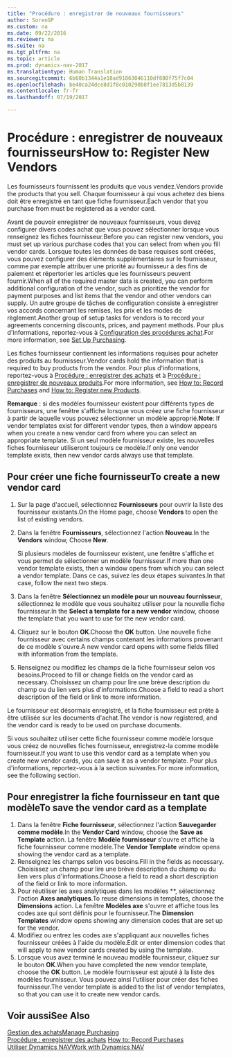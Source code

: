 ```yaml
---
title: "Procédure : enregistrer de nouveaux fournisseurs"
author: SorenGP
ms.custom: na
ms.date: 09/22/2016
ms.reviewer: na
ms.suite: na
ms.tgt_pltfrm: na
ms.topic: article
ms.prod: dynamics-nav-2017
ms.translationtype: Human Translation
ms.sourcegitcommit: 6b60b1344a1e18ad91863046110df880f75f7c04
ms.openlocfilehash: be40ca24dce8d1f8c010290b8f1ee7813d5b8139
ms.contentlocale: fr-fr
ms.lasthandoff: 07/19/2017

---
```


# <a name="how-to-register-new-vendors"></a><span data-ttu-id="1376c-102">Procédure : enregistrer de nouveaux fournisseurs</span><span class="sxs-lookup"><span data-stu-id="1376c-102">How to: Register New Vendors</span></span>
<span data-ttu-id="1376c-103">Les fournisseurs fournissent les produits que vous vendez.</span><span class="sxs-lookup"><span data-stu-id="1376c-103">Vendors provide the products that you sell.</span></span> <span data-ttu-id="1376c-104">Chaque fournisseur à qui vous achetez des biens doit être enregistré en tant que fiche fournisseur.</span><span class="sxs-lookup"><span data-stu-id="1376c-104">Each vendor that you purchase from must be registered as a vendor card.</span></span>

<span data-ttu-id="1376c-105">Avant de pouvoir enregistrer de nouveaux fournisseurs, vous devez configurer divers codes achat que vous pouvez sélectionner lorsque vous renseignez les fiches fournisseur.</span><span class="sxs-lookup"><span data-stu-id="1376c-105">Before you can register new vendors, you must set up various purchase codes that you can select from when you fill vendor cards.</span></span> <span data-ttu-id="1376c-106">Lorsque toutes les données de base requises sont créées, vous pouvez configurer des éléments supplémentaires sur le fournisseur, comme par exemple attribuer une priorité au fournisseur à des fins de paiement et répertorier les articles que les fournisseurs peuvent fournir.</span><span class="sxs-lookup"><span data-stu-id="1376c-106">When all of the required master data is created, you can perform additional configuration of the vendor, such as prioritize the vendor for payment purposes and list items that the vendor and other vendors can supply.</span></span> <span data-ttu-id="1376c-107">Un autre groupe de tâches de configuration consiste à enregistrer vos accords concernant les remises, les prix et les modes de règlement.</span><span class="sxs-lookup"><span data-stu-id="1376c-107">Another group of setup tasks for vendors is to record your agreements concerning discounts, prices, and payment methods.</span></span> <span data-ttu-id="1376c-108">Pour plus d'informations, reportez-vous à [Configuration des procédures achat](purchasing-setup-purchasing.md).</span><span class="sxs-lookup"><span data-stu-id="1376c-108">For more information, see [Set Up Purchasing](purchasing-setup-purchasing.md).</span></span>

<span data-ttu-id="1376c-109">Les fiches fournisseur contiennent les informations requises pour acheter des produits au fournisseur.</span><span class="sxs-lookup"><span data-stu-id="1376c-109">Vendor cards hold the information that is required to buy products from the vendor.</span></span> <span data-ttu-id="1376c-110">Pour plus d'informations, reportez-vous à [Procédure : enregistrer des achats](purchasing-how-record-purchases.md) et à [Procédure : enregistrer de nouveaux produits](inventory-how-register-new-products.md).</span><span class="sxs-lookup"><span data-stu-id="1376c-110">For more information, see [How to: Record Purchases](purchasing-how-record-purchases.md) and [How to: Register new Products](inventory-how-register-new-products.md).</span></span>

<span data-ttu-id="1376c-111">**Remarque** : si des modèles fournisseur existent pour différents types de fournisseurs, une fenêtre s'affiche lorsque vous créez une fiche fournisseur à partir de laquelle vous pouvez sélectionner un modèle approprié.</span><span class="sxs-lookup"><span data-stu-id="1376c-111">**Note**: If vendor templates exist for different vendor types, then a window appears when you create a new vendor card from where you can select an appropriate template.</span></span> <span data-ttu-id="1376c-112">Si un seul modèle fournisseur existe, les nouvelles fiches fournisseur utiliseront toujours ce modèle.</span><span class="sxs-lookup"><span data-stu-id="1376c-112">If only one vendor template exists, then new vendor cards always use that template.</span></span>

## <a name="to-create-a-new-vendor-card"></a><span data-ttu-id="1376c-113">Pour créer une fiche fournisseur</span><span class="sxs-lookup"><span data-stu-id="1376c-113">To create a new vendor card</span></span>
1. <span data-ttu-id="1376c-114">Sur la page d'accueil, sélectionnez **Fournisseurs** pour ouvrir la liste des fournisseur existants.</span><span class="sxs-lookup"><span data-stu-id="1376c-114">On the Home page, choose **Vendors** to open the list of existing vendors.</span></span>  
2. <span data-ttu-id="1376c-115">Dans la fenêtre **Fournisseurs**, sélectionnez l'action **Nouveau**.</span><span class="sxs-lookup"><span data-stu-id="1376c-115">In the **Vendors** window, Choose **New**.</span></span>

    <span data-ttu-id="1376c-116">Si plusieurs modèles de fournisseur existent, une fenêtre s'affiche et vous permet de sélectionner un modèle fournisseur.</span><span class="sxs-lookup"><span data-stu-id="1376c-116">If more than one vendor template exists, then a window opens from which you can select a vendor template.</span></span> <span data-ttu-id="1376c-117">Dans ce cas, suivez les deux étapes suivantes.</span><span class="sxs-lookup"><span data-stu-id="1376c-117">In that case, follow the next two steps.</span></span>
3. <span data-ttu-id="1376c-118">Dans la fenêtre **Sélectionnez un modèle pour un nouveau fournisseur**, sélectionnez le modèle que vous souhaitez utiliser pour la nouvelle fiche fournisseur.</span><span class="sxs-lookup"><span data-stu-id="1376c-118">In the **Select a template for a new vendor** window, choose the template that you want to use for the new vendor card.</span></span>
4. <span data-ttu-id="1376c-119">Cliquez sur le bouton **OK**.</span><span class="sxs-lookup"><span data-stu-id="1376c-119">Choose the **OK** button.</span></span> <span data-ttu-id="1376c-120">Une nouvelle fiche fournisseur avec certains champs contenant les informations provenant de ce modèle s'ouvre.</span><span class="sxs-lookup"><span data-stu-id="1376c-120">A new vendor card opens with some fields filled with information from the template.</span></span>
5. <span data-ttu-id="1376c-121">Renseignez ou modifiez les champs de la fiche fournisseur selon vos besoins.</span><span class="sxs-lookup"><span data-stu-id="1376c-121">Proceed to fill or change fields on the vendor card as necessary.</span></span> <span data-ttu-id="1376c-122">Choisissez un champ pour lire une brève description du champ ou du lien vers plus d'informations.</span><span class="sxs-lookup"><span data-stu-id="1376c-122">Choose a field to read a short description of the field or link to more information.</span></span>

<span data-ttu-id="1376c-123">Le fournisseur est désormais enregistré, et la fiche fournisseur est prête à être utilisée sur les documents d'achat.</span><span class="sxs-lookup"><span data-stu-id="1376c-123">The vendor is now registered, and the vendor card is ready to be used on purchase documents.</span></span>

<span data-ttu-id="1376c-124">Si vous souhaitez utiliser cette fiche fournisseur comme modèle lorsque vous créez de nouvelles fiches fournisseur, enregistrez-la comme modèle fournisseur.</span><span class="sxs-lookup"><span data-stu-id="1376c-124">If you want to use this vendor card as a template when you create new vendor cards, you can save it as a vendor template.</span></span> <span data-ttu-id="1376c-125">Pour plus d'informations, reportez-vous à la section suivantes.</span><span class="sxs-lookup"><span data-stu-id="1376c-125">For more information, see the following section.</span></span>

## <a name="to-save-the-vendor-card-as-a-template"></a><span data-ttu-id="1376c-126">Pour enregistrer la fiche fournisseur en tant que modèle</span><span class="sxs-lookup"><span data-stu-id="1376c-126">To save the vendor card as a template</span></span>
1. <span data-ttu-id="1376c-127">Dans la fenêtre **Fiche fournisseur**, sélectionnez l'action **Sauvegarder comme modèle**.</span><span class="sxs-lookup"><span data-stu-id="1376c-127">In the **Vendor Card** window, choose the **Save as Template** action.</span></span> <span data-ttu-id="1376c-128">La fenêtre **Modèle fournisseur** s'ouvre et affiche la fiche fournisseur comme modèle.</span><span class="sxs-lookup"><span data-stu-id="1376c-128">The **Vendor Template** window opens showing the vendor card as a template.</span></span>
2. <span data-ttu-id="1376c-129">Renseignez les champs selon vos besoins.</span><span class="sxs-lookup"><span data-stu-id="1376c-129">Fill in the fields as necessary.</span></span> <span data-ttu-id="1376c-130">Choisissez un champ pour lire une brève description du champ ou du lien vers plus d'informations.</span><span class="sxs-lookup"><span data-stu-id="1376c-130">Choose a field to read a short description of the field or link to more information.</span></span>
3. <span data-ttu-id="1376c-131">Pour réutiliser les axes analytiques dans les modèles **, sélectionnez l'action **Axes analytiques**.</span><span class="sxs-lookup"><span data-stu-id="1376c-131">To reuse dimensions in templates, choose the **Dimensions** action.</span></span> <span data-ttu-id="1376c-132">La fenêtre **Modèles axe** s'ouvre et affiche tous les codes axe qui sont définis pour le fournisseur.</span><span class="sxs-lookup"><span data-stu-id="1376c-132">The **Dimension Templates** window opens showing any dimension codes that are set up for the vendor.</span></span>
4. <span data-ttu-id="1376c-133">Modifiez ou entrez les codes axe s'appliquant aux nouvelles fiches fournisseur créées à l'aide du modèle.</span><span class="sxs-lookup"><span data-stu-id="1376c-133">Edit or enter dimension codes that will apply to new vendor cards created by using the template.</span></span>
5. <span data-ttu-id="1376c-134">Lorsque vous avez terminé le nouveau modèle fournisseur, cliquez sur le bouton **OK**.</span><span class="sxs-lookup"><span data-stu-id="1376c-134">When you have completed the new vendor template, choose the **OK** button.</span></span> <span data-ttu-id="1376c-135">Le modèle fournisseur est ajouté à la liste des modèles fournisseur. Vous pouvez ainsi l'utiliser pour créer des fiches fournisseur.</span><span class="sxs-lookup"><span data-stu-id="1376c-135">The vendor template is added to the list of vendor templates, so that you can use it to create new vendor cards.</span></span>

## <a name="see-also"></a><span data-ttu-id="1376c-136">Voir aussi</span><span class="sxs-lookup"><span data-stu-id="1376c-136">See Also</span></span>
[<span data-ttu-id="1376c-137">Gestion des achats</span><span class="sxs-lookup"><span data-stu-id="1376c-137">Manage Purchasing</span></span>](purchasing-manage-purchasing.md)  
<span data-ttu-id="1376c-138">[Procédure : enregistrer des achats](purchasing-how-record-purchases.md) </span><span class="sxs-lookup"><span data-stu-id="1376c-138">[How to: Record Purchases](purchasing-how-record-purchases.md) </span></span>  
[<span data-ttu-id="1376c-139">Utiliser Dynamics NAV</span><span class="sxs-lookup"><span data-stu-id="1376c-139">Work with Dynamics NAV</span></span>](ui-work-product.md)

